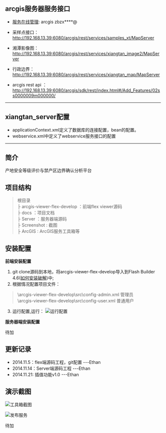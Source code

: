 arcgis服务器服务接口
----
- [服务在线管理](http://192.168.13.39:6080/arcgis/manager): arcgis zbzx****@
- 采样点接口：http://192.168.13.39:6080/arcgis/rest/services/samples_xt/MapServer
- 湘潭影像图：http://192.168.13.39:6080/arcgis/rest/services/xiangtan_image2/MapServer
- 行政边界：http://192.168.13.39:6080/arcgis/rest/services/xiangtan_map/MapServer

- arcgis rest api ：http://192.168.13.39:6080/arcgis/sdk/rest/index.html#/Add_Features/02ss0000009m000000/

---------
xiangtan_server配置
----
- applicationContext.xml定义了数据库的连接配置，bean的配置。
- webservice.xml中定义了webservice服务接口的配置

---------
简介
--
产地安全等级评价与禁产区边界确认分析平台

项目结构
----
> 根目录<br>
> ├ arcgis-viewer-flex-develop ：前端flex viewer源码<br>
> ├ docs ：项目文档<br>
> ├ Server ：服务器端源码<br>
> ├ Screenshot : 截图<br>
> ├ ArcGIS : ArcGIS服务工具箱等<br>

安装配置
----

**前端安装配置**

1. git clone源码到本地，将arcgis-viewer-flex-develop导入到Flash Builder 4.6([如何安装破解](http://blog.xlanlab.com/index.php/archives/7/))中;
2. 根据情况配置项目文件：
> \arcgis-viewer-flex-develop\src\config-admin.xml 管理员<br>
> \arcgis-viewer-flex-develop\src\config-user.xml  普通用户

3. 运行配置,运行：
![运行配置](http://t1.qpic.cn/mblogpic/32f142b5c18e7d70a0fe/2000)

**服务器端安装配置**

待加

更新记录
----

 - 2014.11.5：flex端源码工程，git配置  ---Ethan
 - 2014.11.14：Server端源码工程 ---Ethan
 - 2014.11.21: 插值功能v1.0 ---Ethan


演示截图
----

![工具箱截图](http://git.oschina.net/uploads/images/2014/1121/141445_743116a3_77541.png)

![发布服务](http://git.oschina.net/uploads/images/2014/1121/141509_5ac94da0_77541.png)

待加